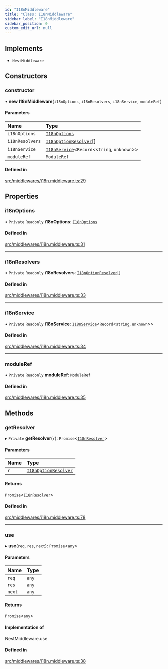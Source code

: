 ```yaml
---
id: "I18nMiddleware"
title: "Class: I18nMiddleware"
sidebar_label: "I18nMiddleware"
sidebar_position: 0
custom_edit_url: null
---
```


## Implements

- `NestMiddleware`

## Constructors

### constructor

• **new I18nMiddleware**(`i18nOptions`, `i18nResolvers`, `i18nService`, `moduleRef`)

#### Parameters

| Name | Type |
| :------ | :------ |
| `i18nOptions` | [`I18nOptions`](../interfaces/I18nOptions.md) |
| `i18nResolvers` | [`I18nOptionResolver`](../modules.md#i18noptionresolver)[] |
| `i18nService` | [`I18nService`](I18nService.md)<`Record`<`string`, `unknown`\>\> |
| `moduleRef` | `ModuleRef` |

#### Defined in

[src/middlewares/i18n.middleware.ts:29](https://github.com/toonvanstrijp/nestjs-i18n/blob/085d31c/src/middlewares/i18n.middleware.ts#L29)

## Properties

### i18nOptions

• `Private` `Readonly` **i18nOptions**: [`I18nOptions`](../interfaces/I18nOptions.md)

#### Defined in

[src/middlewares/i18n.middleware.ts:31](https://github.com/toonvanstrijp/nestjs-i18n/blob/085d31c/src/middlewares/i18n.middleware.ts#L31)

___

### i18nResolvers

• `Private` `Readonly` **i18nResolvers**: [`I18nOptionResolver`](../modules.md#i18noptionresolver)[]

#### Defined in

[src/middlewares/i18n.middleware.ts:33](https://github.com/toonvanstrijp/nestjs-i18n/blob/085d31c/src/middlewares/i18n.middleware.ts#L33)

___

### i18nService

• `Private` `Readonly` **i18nService**: [`I18nService`](I18nService.md)<`Record`<`string`, `unknown`\>\>

#### Defined in

[src/middlewares/i18n.middleware.ts:34](https://github.com/toonvanstrijp/nestjs-i18n/blob/085d31c/src/middlewares/i18n.middleware.ts#L34)

___

### moduleRef

• `Private` `Readonly` **moduleRef**: `ModuleRef`

#### Defined in

[src/middlewares/i18n.middleware.ts:35](https://github.com/toonvanstrijp/nestjs-i18n/blob/085d31c/src/middlewares/i18n.middleware.ts#L35)

## Methods

### getResolver

▸ `Private` **getResolver**(`r`): `Promise`<[`I18nResolver`](../interfaces/I18nResolver.md)\>

#### Parameters

| Name | Type |
| :------ | :------ |
| `r` | [`I18nOptionResolver`](../modules.md#i18noptionresolver) |

#### Returns

`Promise`<[`I18nResolver`](../interfaces/I18nResolver.md)\>

#### Defined in

[src/middlewares/i18n.middleware.ts:78](https://github.com/toonvanstrijp/nestjs-i18n/blob/085d31c/src/middlewares/i18n.middleware.ts#L78)

___

### use

▸ **use**(`req`, `res`, `next`): `Promise`<`any`\>

#### Parameters

| Name | Type |
| :------ | :------ |
| `req` | `any` |
| `res` | `any` |
| `next` | `any` |

#### Returns

`Promise`<`any`\>

#### Implementation of

NestMiddleware.use

#### Defined in

[src/middlewares/i18n.middleware.ts:38](https://github.com/toonvanstrijp/nestjs-i18n/blob/085d31c/src/middlewares/i18n.middleware.ts#L38)
